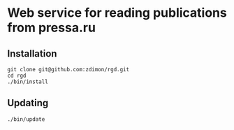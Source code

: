 # Web service for reading publications from pressa.ru

## Installation

    git clone git@github.com:zdimon/rgd.git
    cd rgd
    ./bin/install

## Updating

    ./bin/update